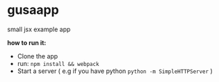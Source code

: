 # gusaapp
small jsx example app

**how to run it:**

- Clone the app
- run: `npm install && webpack`
- Start a server ( e.g if you have python `python -m SimpleHTTPServer` )

